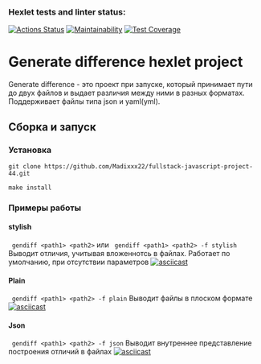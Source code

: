 ### Hexlet tests and linter status:
[![Actions Status](https://github.com/Madixxx22/frontend-project-46/workflows/hexlet-check/badge.svg)](https://github.com/Madixxx22/frontend-project-46/actions)
[![Maintainability](https://api.codeclimate.com/v1/badges/fde78d3c3a461cc80289/maintainability)](https://codeclimate.com/github/Madixxx22/frontend-project-46/maintainability)
[![Test Coverage](https://api.codeclimate.com/v1/badges/fde78d3c3a461cc80289/test_coverage)](https://codeclimate.com/github/Madixxx22/frontend-project-46/test_coverage)

# Generate difference hexlet project
Generate difference - это проект при запуске, который принимает пути до двух файлов и выдает различия между ними в разных форматах.
Поддерживает файлы типа json и yaml(yml).

## Сборка и запуск

### Установка
`git clone https://github.com/Madixxx22/fullstack-javascript-project-44.git`

`make install`

### Примеры работы

#### stylish
` gendiff <path1> <path2>` или ` gendiff <path1> <path2> -f stylish`
Выводит отличия, учитывая вложеннотсь в файлах.
Работает по умолчанию, при отсутствии параметров
[![asciicast](https://asciinema.org/a/EPNU9YqR2V5gGDhsbRY8NBek9.svg)](https://asciinema.org/a/EPNU9YqR2V5gGDhsbRY8NBek9)

#### Plain
` gendiff <path1> <path2> -f plain`
Выводит файлы в плоском формате
[![asciicast](https://asciinema.org/a/ToXriW4QqFqJmva2F9YlQNWm5.svg)](https://asciinema.org/a/ToXriW4QqFqJmva2F9YlQNWm5)

#### Json
` gendiff <path1> <path2> -f json`
Выводит внутреннее представление построения отличий в файлах
[![asciicast](https://asciinema.org/a/RXb1Dg6PE4tyuB0cebCRc25QE.svg)](https://asciinema.org/a/RXb1Dg6PE4tyuB0cebCRc25QE)
